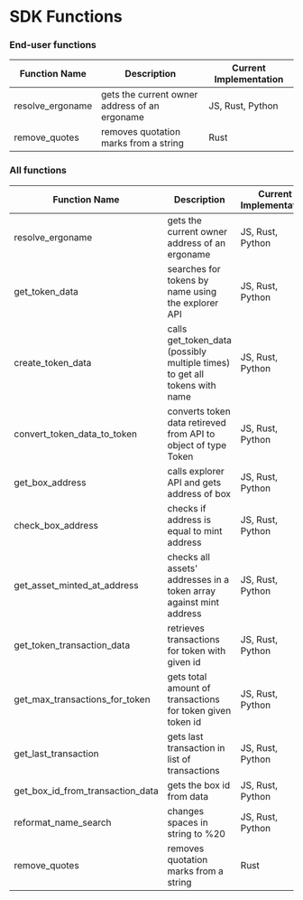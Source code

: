 # SDK Functions

### End-user functions

| Function Name | Description | Current Implementation |
| ------------- | ----------- | ---------------------- |
| resolve_ergoname | gets the current owner address of an ergoname | JS, Rust, Python |
| remove_quotes | removes quotation marks from a string | Rust |

### All functions

| Function Name | Description | Current Implementation |
| ------------- | ----------- | ---------------------- |
| resolve_ergoname | gets the current owner address of an ergoname | JS, Rust, Python |
| get_token_data | searches for tokens by name using the explorer API | JS, Rust, Python |
| create_token_data | calls get_token_data (possibly multiple times) to get all tokens with name | JS, Rust, Python |
| convert_token_data_to_token | converts token data retireved from API to object of type Token | JS, Rust, Python |
| get_box_address | calls explorer API and gets address of box | JS, Rust, Python |
| check_box_address | checks if address is equal to mint address | JS, Rust, Python |
| get_asset_minted_at_address | checks all assets' addresses in a token array against mint address | JS, Rust, Python |
| get_token_transaction_data | retrieves transactions for token with given id | JS, Rust, Python |
| get_max_transactions_for_token | gets total amount of transactions for token given token id | JS, Rust, Python |
| get_last_transaction | gets last transaction in list of transactions | JS, Rust, Python |
| get_box_id_from_transaction_data | gets the box id from data | JS, Rust, Python |
| reformat_name_search | changes spaces in string to %20 | JS, Rust, Python |
| remove_quotes | removes quotation marks from a string | Rust |
